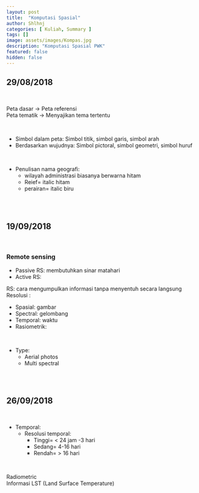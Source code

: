 ```yaml
---
layout: post
title:  "Komputasi Spasial"
author: Shlhnj
categories: [ Kuliah, Summary ]
tags: []
image: assets/images/Kompas.jpg
description: "Komputasi Spasial PWK"
featured: false
hidden: false
---
```


## 29/08/2018

<br>

Peta dasar    -> Peta referensi <br>
Peta tematik  -> Menyajikan tema tertentu

<br>

- Simbol dalam peta: Simbol titik, simbol garis, simbol arah
- Berdasarkan wujudnya: Simbol pictoral, simbol geometri, simbol huruf

<br>

- Penulisan nama geografi:
  - wilayah administrasi biasanya berwarna hitam
  - Reief= italic hitam
  - perairan= italic biru
                          
<br>
<br>

## 19/09/2018

<br>

### Remote sensing

- Passive RS: membutuhkan sinar matahari
- Active RS: 

RS: cara mengumpulkan informasi tanpa menyentuh secara langsung
<br>
Resolusi : <br>
- Spasial: gambar
- Spectral: gelombang
- Temporal: waktu
- Rasiometrik:
           
<br>

- Type: 
  - Aerial photos
  - Multi spectral
      
<br>
<br>

## 26/09/2018

<br>

- Temporal:
  - Resolusi temporal: 
    - Tinggi= < 24 jam -3 hari
    - Sedang= 4-16 hari
    - Rendah= > 16 hari
                       
<br>

Radiometric <br>
Informasi LST (Land Surface Temperature)
